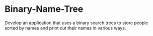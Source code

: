 # Binary-Name-Tree
Develop an application that uses a binary search trees to store people sorted by names and print out their names in various ways.
